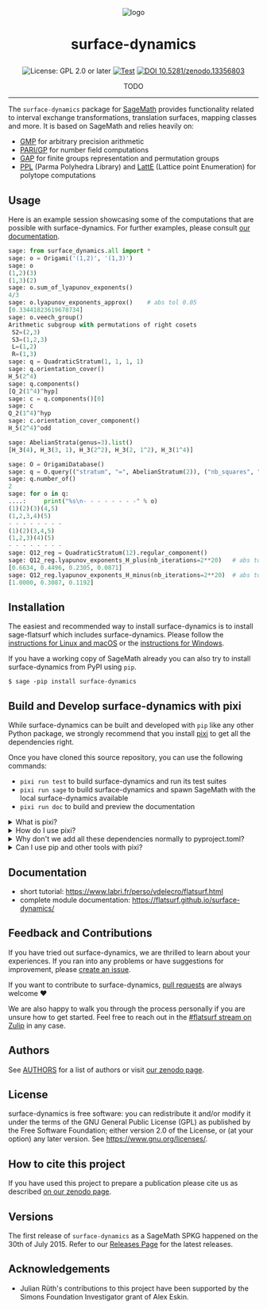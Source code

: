 <p align="center">
    <img alt="logo" src="https://user-images.githubusercontent.com/373765/255104540-451305f4-42e4-4c16-aee1-b38a0e6d41ad.svg">
</p>

<h1><p align="center">surface-dynamics</p></h1>

<p align="center">
  <img src="https://img.shields.io/badge/License-GPL_2.0_or_later-blue.svg" alt="License: GPL 2.0 or later">
  <a href="https://github.com/flatsurf/surface-dynamics/actions/workflows/test.yml"><img src="https://github.com/flatsurf/surface-dynamics/actions/workflows/test.yml/badge.svg" alt="Test"></a>
  <a href="https://doi.org/10.5281/zenodo.13356803"><img src="https://zenodo.org/badge/DOI/10.5281/zenodo.13356803.svg" alt="DOI 10.5281/zenodo.13356803"></a>
</p>

<p align="center">TODO</p>
<hr>

The ``surface-dynamics`` package for [SageMath](https://www.sagemath.org)
provides functionality related to interval exchange transformations,
translation surfaces, mapping classes and more. It is based on SageMath and
relies heavily on:

* [GMP](https://gmplib.org/) for arbitrary precision arithmetic
* [PARI/GP](https://pari.math.u-bordeaux.fr/) for number field computations
* [GAP](https://www.gap-system.org/) for finite groups representation and permutation groups
* [PPL](https://www.bugseng.com/ppl) (Parma Polyhedra Library) and
  [LattE](https://www.math.ucdavis.edu/~latte/) (Lattice point Enumeration) for
  polytope computations

## Usage

Here is an example session showcasing some of the computations that are
possible with surface-dynamics. For further examples, please consult [our
documentation](https://flatsurf.github.io/surface-dynamics/).

```python
sage: from surface_dynamics.all import *
sage: o = Origami('(1,2)', '(1,3)')
sage: o
(1,2)(3)
(1,3)(2)
sage: o.sum_of_lyapunov_exponents()
4/3
sage: o.lyapunov_exponents_approx()    # abs tol 0.05
[0.33441823619678734]
sage: o.veech_group()
Arithmetic subgroup with permutations of right cosets
 S2=(2,3)
 S3=(1,2,3)
 L=(1,2)
 R=(1,3)
sage: q = QuadraticStratum(1, 1, 1, 1)
sage: q.orientation_cover()
H_5(2^4)
sage: q.components()
[Q_2(1^4)^hyp]
sage: c = q.components()[0]
sage: c
Q_2(1^4)^hyp
sage: c.orientation_cover_component()
H_5(2^4)^odd

sage: AbelianStrata(genus=3).list()
[H_3(4), H_3(3, 1), H_3(2^2), H_3(2, 1^2), H_3(1^4)]

sage: O = OrigamiDatabase()
sage: q = O.query(("stratum", "=", AbelianStratum(2)), ("nb_squares", "=", 5))
sage: q.number_of()
2
sage: for o in q:
....:     print("%s\n- - - - - - - -" % o)
(1)(2)(3)(4,5)
(1,2,3,4)(5)
- - - - - - - -
(1)(2)(3,4,5)
(1,2,3)(4)(5)
- - - - - - - -
sage: Q12_reg = QuadraticStratum(12).regular_component()
sage: Q12_reg.lyapunov_exponents_H_plus(nb_iterations=2**20)   # abs tol 0.05
[0.6634, 0.4496, 0.2305, 0.0871]
sage: Q12_reg.lyapunov_exponents_H_minus(nb_iterations=2**20)  # abs tol 0.05
[1.0000, 0.3087, 0.1192]
```

## Installation

The easiest and recommended way to install surface-dynamics is to install
sage-flatsurf which includes surface-dynamics. Please follow the [instructions
for Linux and
macOS](https://flatsurf.github.io/sage-flatsurf/install.html#install-with-the-pixi-tarball)
or the [instructions for
Windows](https://flatsurf.github.io/sage-flatsurf/install.html#install-with-the-windows-installer).

If you have a working copy of SageMath already you can also try to install
surface-dynamics from PyPI using `pip`.

    $ sage -pip install surface-dynamics

## Build and Develop surface-dynamics with pixi

While surface-dynamics can be built and developed with `pip` like any other
Python package, we strongly recommend that you install [pixi](https://pixi.sh)
to get all the dependencies right.

Once you have cloned this source repository, you can use the following commands:

* `pixi run test` to build surface-dynamics and run its test suites
* `pixi run sage` to build surface-dynamics and spawn SageMath with the local surface-dynamics available
* `pixi run doc` to build and preview the documentation

<details>
<summary>What is pixi?</summary>

pixi is a tool based on
[conda](https://en.wikipedia.org/wiki/Conda_(package_manager)) &
[conda-forge](https://conda-forge.org) for developers so that we can all use
the same workflows in the same defined environments.

pixi allows us to ship a very opinionated setup to developers, namely a number
of opinionated scripts with corresponding tested (and opinionated)
dependencies.

This makes the whole development experience much more reliable and
reproducible, e.g., the CI on GitHub Pull Requests runs with the exact same
setup, so if something fails there, you can just run the CI command to
hopefully get exactly the same behavior locally.
</details>

<details>
<summary>How do I use pixi?</summary>

If you have not used pixi before, the most relevant pixi command is:

```sh
pixi run TASK
```

Run `pixi task list` to see the available tasks.

All tasks are defined in the `pyproject.toml` file and most are used somewhere in
our GitHub Continuous Integration setup, see .github/workflows/.
</details>

<details>
<summary>Why don't we add all these dependencies normally to pyproject.toml?</summary>

The dependency handling that Python provides when it comes to binary
dependencies is not very robust. At the moment, pixi/conda solve this problem
in a much better way.
</details>

<details>
<summary>Can I use pip and other tools with pixi?</summary>

More experienced developers may not want to use the provided tasks. You can
also just use the curated list of dependencies that pixi provides and drop into
a shell with these dependencies installed. For example, to run the doctests
directly, you could:

```sh
pixi shell -e dev
pip install -e .
sage -tp surface_dynamics
```
</details>

## Documentation

* short tutorial: https://www.labri.fr/perso/vdelecro/flatsurf.html
* complete module documentation: https://flatsurf.github.io/surface-dynamics/

## Feedback and Contributions

If you have tried out surface-dynamics, we are thrilled to learn about your
experiences. If you ran into any problems or have suggestions for improvement,
please [create an issue](https://github.com/flatsurf/surface-dynamics/issues).

If you want to contribute to surface-dynamics, [pull
requests](https://github.com/flatsurf/surface-dynamics/pulls) are always
welcome :heart:

We are also happy to walk you through the process personally if you are unsure
how to get started. Feel free to reach out in the [#flatsurf stream on
Zulip](https://sagemath.zulipchat.com/#narrow/channel/271193-flatsurf) in any
case.

## Authors

See [AUTHORS](./AUTHORS) for a list of authors or visit [our zenodo
page](https://zenodo.org/badge/latestdoi/347440823).

## License

surface-dynamics is free software: you can redistribute it and/or modify it
under the terms of the GNU General Public License (GPL) as published by the
Free Software Foundation; either version 2.0 of the License, or (at your
option) any later version. See https://www.gnu.org/licenses/.

## How to cite this project

If you have used this project to prepare a publication please cite us as
described [on our zenodo page](https://zenodo.org/badge/latestdoi/347440823).

## Versions

The first release of ``surface-dynamics`` as a SageMath SPKG happened on the
30th of July 2015. Refer to our [Releases
Page](https://github.com/flatsurf/surface-dynamics/releases) for the latest
releases.

## Acknowledgements

* Julian Rüth's contributions to this project have been supported by the Simons
  Foundation Investigator grant of Alex Eskin.
